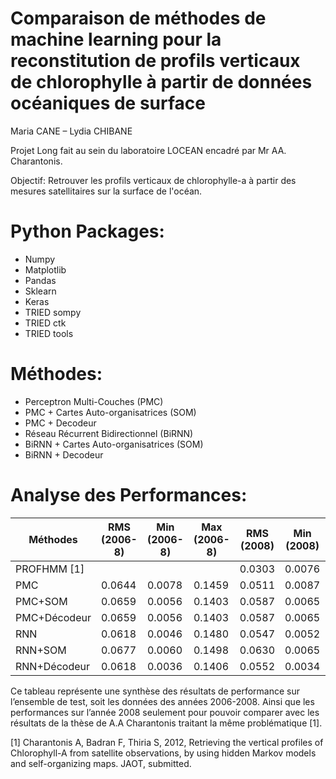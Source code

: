 # Comparaison de méthodes de machine learning pour la reconstitution de profils verticaux de chlorophylle à partir de données océaniques de surface
Maria CANE – Lydia CHIBANE

Projet Long fait au sein du laboratoire LOCEAN encadré par Mr AA. Charantonis. 

Objectif: Retrouver les profils verticaux de chlorophylle-a à partir des mesures satellitaires sur la surface de l'océan.

# Python Packages:
+ Numpy
+ Matplotlib
+ Pandas
+ Sklearn
+ Keras
+ TRIED sompy
+ TRIED ctk
+ TRIED tools

# Méthodes:
+ Perceptron Multi-Couches (PMC)
+ PMC + Cartes Auto-organisatrices (SOM)
+ PMC + Decodeur
+ Réseau Récurrent Bidirectionnel (BiRNN)
+ BiRNN + Cartes Auto-organisatrices (SOM)
+ BiRNN + Decodeur

# Analyse des Performances:
| Méthodes | RMS (2006-8) | Min (2006-8) | Max (2006-8) | RMS (2008) | Min (2008) | Max (2008) |
| --- | --- | --- | --- | --- | --- | --- |
| PROFHMM [1]| | | | 0.0303 | 0.0076 | 0.0310 |
| PMC | 0.0644 | 0.0078 | 0.1459 | 0.0511 | 0.0087 | 0.1049 |
| PMC+SOM | 0.0659 | 0.0056 | 0.1403 | 0.0587 | 0.0065 | 0.1243 | 
| PMC+Décodeur | 0.0659 | 0.0056 | 0.1403 | 0.0587 | 0.0065 | 0.1243 | 
| RNN | 0.0618 | 0.0046 | 0.1480 | 0.0547 | 0.0052 | 0.1226 | 
| RNN+SOM | 0.0677 | 0.0060 | 0.1498 | 0.0630 | 0.0065 | 0.1359 |
| RNN+Décodeur | 0.0618 | 0.0036 | 0.1406 | 0.0552 | 0.0034 | 0.1263 | 


Ce tableau représente une synthèse des résultats de performance sur l’ensemble de test, soit les données des années 2006-2008. Ainsi que les performances sur l’année 2008 seulement pour pouvoir comparer avec les résultats de la thèse de A.A Charantonis traitant la même problématique [1].

[1] Charantonis A, Badran F, Thiria S, 2012, Retrieving the vertical profiles of Chlorophyll-A from satellite observations, by using hidden Markov models and self-organizing maps. JAOT, submitted.


